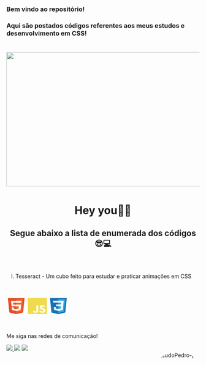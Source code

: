 ### Bem vindo ao repositório! 
### Aqui são postados códigos referentes aos meus estudos e desenvolvimento em CSS!
###
<h1 align="center"> 
  <img src ="https://github.com/sudoAptIPedro/phpKillJava/blob/main/programming.gif" width="600" height="350">
</h1>
<main>
  <header align="center">
    <h1> Hey you🐱‍💻 </h1>
    <h2> Segue abaixo a lista de enumerada dos códigos😎💻 </h2>
  </header>
  <nav>
    <ol type ="I">
      <li> Tesseract - Um cubo feito para estudar e praticar animações em CSS </li>
    </ol>
  </nav>
   <br>
   <br>
  <div class="images">
    <img align="center" alt="sudoPedro-HTML" height="43" width="51" src="https://raw.githubusercontent.com/devicons/devicon/master/icons/html5/html5-original.svg">
    <img align="center" alt="sudoPedro-JS" height="43" width="51" src="https://raw.githubusercontent.com/devicons/devicon/master/icons/javascript/javascript-plain.svg">
    <img align="center" alt="sudoPedro-CSS" height="43" width="51" src="https://raw.githubusercontent.com/devicons/devicon/master/icons/css3/css3-original.svg">
  </div>
   <br>
   <br>
  <aside>
    <p> Me siga nas redes de comunicação! </p>
    <a href="tel:21971292477" target="_blank"><img src="https://img.shields.io/badge/WhatsApp-25D366?style=for-the-badge&logo=whatsapp&logoColor=white" target="_blank">  </a>
      <a href="mailto:2003arthurdacosta8@gmail.com" target="_blank"><img src="https://img.shields.io/badge/Gmail-D14836?style=for-the-badge&logo=gmail&logoColor=white" target="_blank"></a>
      <a href="https://www.linkedin.com/in/pedro-arthur-5518721a5" target="_blank"><img src="https://img.shields.io/badge/LinkedIn-0077B5?style=for-the-badge&logo=linkedin&logoColor=white" target="_blank"></a>
      <br>
      <img align="right" alt="sudoPedro-pic" height="154" style="border-radius:50px;" src="https://github.com/sudoAptIPedro/phpKillJava/blob/main/meProfilePic.gif">
  </aside>
</main>
